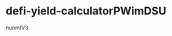 # defi-yield-calculatorPWimDSU





























































nunmIV3

